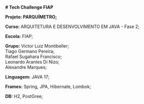 **# Tech Challenge FIAP**

**Projeto: PARQUÍMETRO;**

**Curso:**     ARQUITETURA E DESENVOLVIMENTO EM JAVA - Fase 2;

**Escola:**    FIAP;

**Grupo:**     Victor Luiz Montibeller;           
           Tiago Germano Pereira;           
           Rafael Sugahara Francisco;           
           Leonardo Arantes Di Nizo;           
           Alexandre Marques;

**Linguagem:** JAVA 17;

**Frames:**    Spring, JPA, Hibernate, Lombok;

**DB:**        H2, PostGree;
